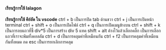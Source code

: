 #### เรียนรู้การใช้ lalagon ####

   **เรียนรู้การใช้ คีย์ลัด ใน vscode** 
   ctrl + b เป็นการปิด tab ด้านขวา
   ctrl + j เป็นการเปิดหน้า terminal
   ctrl + shift + o เป็นการเปิดไฟล์
   ctrl + q เป็นการเปิดเมนูข้างบน
   ctrl + shift + k เป็นการลบแถวที่ชี้
   div*5 เป็นการสร้าง div 5 แทค
   shift + alt ค้างไว้แล้วเลือกคลิ๊ก เป็นการเลือกแถวที่เราจะพิมทั้งคอลลัม
   ctrl + d เป็นการคลุมคำที่เหมือนกัน
   ctrl + f2 เป็นการคลุมคำที่เหมือนกันทั้งหมด กด esc เป็นการยกเลิกการคลุม
   